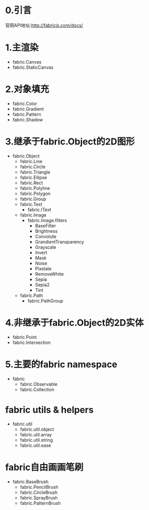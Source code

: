 # 0.引言
官网API地址:http://fabricjs.com/docs/
# 1.主渲染
+ fabric.Canvas
+ fabric.StaticCanvas
# 2.对象填充
+ fabric.Color
+ fabric.Gradient
+ fabric.Pattern
+ fabric.Shadow
# 3.继承于fabric.Object的2D图形
+ fabric.Object
    - fabric.Line
    - fabric.Circle
    - fabric.Triangle
    - fabric.Ellipse
    - fabric.Rect
    - fabric.Polyline
    - fabric.Polygon
    - fabric.Group
    - fabric.Text
        + fabric.IText
    - fabric.Image
        + fabric.Image.filters
            - BaseFilter
            - Brightness
            - Convolute
            - GrandientTransparency
            - Grayscale
            - Invert
            - Mask
            - Noise
            - Pixelate
            - RemoveWhite
            - Sepia
            - Sepia2
            - Tint
    - fabric.Path
        + fabric.PathGroup
# 4.非继承于fabric.Object的2D实体
+ fabric.Point
+ fabric.Intersection
# 5.主要的fabric namespace
+ fabric
    - fabric.Observable
    - fabric.Collection
# fabric utils & helpers
+ fabric.util
    - fabric.util.object
    - fabric.util.array
    - fabric.util.string
    - fabric.util.ease
# fabric自由画画笔刷
+ fabric.BaseBrush
    - fabric.PencilBrush
    - fabric.CircleBrush
    - fabric.SprayBrush
    - fabric.PatternBrush